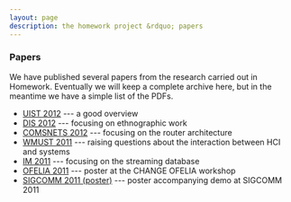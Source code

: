```yaml
---
layout: page
description: the homework project &rdquo; papers
---
```


### Papers

We have published several papers from the research carried out in Homework. Eventually we will keep a complete archive here, but in the meantime we have a simple list of the PDFs.

+ [UIST 2012](uist12-homework.pdf) --- a good overview
+ [DIS 2012](dis12-unremarkable.pdf) --- focusing on ethnographic work
+ [COMSNETS 2012](comsnets12-homework.pdf) --- focusing on the router architecture
+ [WMUST 2011](wmust11-homework.pdf) --- raising questions about the interaction between HCI and systems
+ [IM 2011](im11-homework.pdf) --- focusing on the streaming database
+ [OFELIA 2011](ofelia11-homework.pdf) --- poster at the CHANGE OFELIA workshop
+ [SIGCOMM 2011 (poster)](sigcomm11-poster.pdf) --- poster accompanying demo at SIGCOMM 2011
